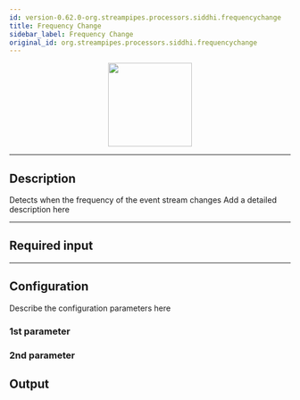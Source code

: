 ```yaml
---
id: version-0.62.0-org.streampipes.processors.siddhi.frequencychange
title: Frequency Change
sidebar_label: Frequency Change
original_id: org.streampipes.processors.siddhi.frequencychange
---
```




<p align="center"> 
    <img src="/docs/img/pipeline-elements/org.streampipes.processors.siddhi.frequencychange/icon.png" width="150px;" class="pe-image-documentation"/>
</p>

***

## Description

Detects when the frequency of the event stream changes
Add a detailed description here

***

## Required input


***

## Configuration

Describe the configuration parameters here

### 1st parameter


### 2nd parameter

## Output